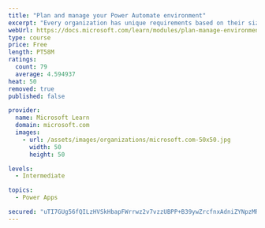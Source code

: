 ```yaml
---
title: "Plan and manage your Power Automate environment"
excerpt: "Every organization has unique requirements based on their size, location, data residency requirements, and desire for democratized access to tools like Power Apps and Power Automate. This module discusses considerations that impact how an organization chooses to secure and govern their Power Platform environments."
webUrl: https://docs.microsoft.com/learn/modules/plan-manage-environment/
type: course
price: Free
length: PT58M
ratings:
  count: 79
  average: 4.594937
heat: 50
removed: true
published: false

provider:
  name: Microsoft Learn
  domain: microsoft.com
  images:
    - url: /assets/images/organizations/microsoft.com-50x50.jpg
      width: 50
      height: 50

levels:
  - Intermediate

topics:
  - Power Apps

secured: "uTI7GUg56fQILzHVSkHbapFWrrwz2v7vzzUBPP+B39ywZrcfnxAdniZYNpzMRzaYl/q7SgSgOArMW1Pkxrt00Fhl422/xUNJwvajeRLtCjKJhWkOFlCN5cElrvDOzBTbrb8xMJ0BZoYa6K8MhDzBMJND4CaClFK9GJe5Qf+gkhkskoZ3tj94wkx/XlTTaCVS9kFUlNBY4mozCCoByBkWOkj0wwnOXy7cSEzaWU8GVvJ2FkUX2qJ5j7rKd5Kumw8Sxi6Acz7JsIesmfYjTnAg5LExzZgjILmESS6cJFeXyaVc8YqERLCPqmVpzQ1AA8yPCRWgItbbUekQWqPbx8Ya63mJZ3XwdetLXNOoQ67NQ6yE94UwwzR+LYa0fz7J9X0EnB2MEuSILwAjr1LguGTfkSpbTr/EoSyt9SqzIhGVxpo=;GCwaOszUa/uSvm9GzDIOug=="
---
```


